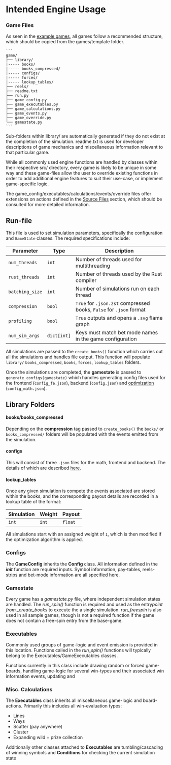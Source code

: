# Intended Engine Usage

### Game Files

As seen in the [example games](../sample_section/sample_games.md), all games follow a recommended structure, which should be copied from the games/template folder.

    ```
    game/
    ├── library/
    |----- books/
    |----- books_compressed/
    |----- configs/
    |----- forces/
    |----- lookup_tables/
    ├── reels/
    ├── readme.txt
    ├── run.py
    ├── game_config.py
    ├── game_executables.py
    ├── game_calculations.py
    ├── game_events.py
    ├── game_override.py
    └── gamestate.py
    ```

Sub-folders within library/ are automatically generated if they do not exist at the completion of the simulation. readme.txt is used for developer descriptions of game mechanics and miscellaneous information relevant to that particular game.

While all commonly used engine functions are handled by classes within their respective src/ directory, every game is likely to be unique in some way and these game-files allow the user to override existing functions in order to add additional engine features to suit their use-case, or implement game-specific logic.

The game_config/executables/calculations/events/override files offer extensions on actions defined in the [Source Files](../source_section/executables_info.md) section, which should be consulted for more detailed information.

## Run-file

This file is used to set simulation parameters, specifically the configuration and `GameState` classes. The required specifications include:

| Parameter       | Type        | Description                                                         |
| --------------- | ----------- | ------------------------------------------------------------------- |
| `num_threads`   | `int`       | Number of threads used for multithreading                           |
| `rust_threads`  | `int`       | Number of threads used by the Rust compiler                         |
| `batching_size` | `int`       | Number of simulations run on each thread                            |
| `compression`   | `bool`      | `True` for `.json.zst` compressed books, `False` for `.json` format |
| `profiling`     | `bool`      | `True` outputs and opens a `.svg` flame graph                       |
| `num_sim_args`  | `dict[int]` | Keys must match bet mode names in the game configuration            |

All simulations are passed to the `create_books()` function which carries out all the simulations and handles file output. This function will populate `library/` `books_compressed`, `books`, `forces`, `lookup_tables` folders.

Once the simulations are completed, the **gamestate** is passed to `generate_configs(gamestate)` which handles generating config files used for the frontend (`config_fe.json`), backend (`config.json`) and [optimization](../optimization_section/optimization_algorithm.md) (`config_math.json`).

## Library Folders

#### books/books_compressed

Depending on the **compression** tag passed to `create_books()` the `books/` or `books_compressed/` folders will be populated with the events emitted from the simulation.

#### configs

This will consist of three `.json` files for the math, frontend and backend. The details of which are described [here](../source_section/config_info.md).

#### lookup_tables

Once any given simulation is compete the events associated are stored within the books, and the corresponding payout details are recorded in a lookup table of the format:

| Simulation | Weight | Payout  |
| ---------- | ------ | ------- |
| `int`      | `int`  | `float` |

All simulations start with an assigned weight of `1`, which is then modified if the optimization algorithm is applied.

### Configs

The **GameConfig** inherits the **Config** class. All information defined in the _**init**_ function are required inputs. Symbol information, pay-tables, reels-strips and bet-mode information are all specified here.

### Gamestate

Every game has a _gamestate.py_ file, where independent simulation states are handled. The _run_spin()_ function is required and used as the entry*point from \_create_books* to execute the a single simulation. _run_freespin_ is also used in all sample games, though is not a required function if the game does not contain a free-spin entry from the base-game.

### Executables

Commonly used groups of game-logic and event emission is provided in this location. Functions called in the _run_spin()_ functions will typically belong to the Executables/GameExecutables classes.

Functions currently in this class include drawing random or forced game-boards, handling game-logic for several win-types and their associated win information events, updating and

### Misc. Calculations

The **Executables** class inherits all miscellaneous game-logic and board-actions. Primarily this includes all win-evaluation types:

- Lines
- Ways
- Scatter (pay anywhere)
- Cluster
- Expanding wild + prize collection

Additionally other classes attached to **Executables** are tumbling/cascading of winning symbols and **Conditions** for checking the current simulation state
